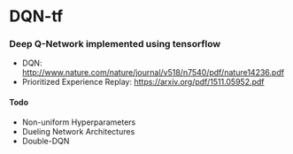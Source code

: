 # DQN-tf


### Deep Q-Network implemented using tensorflow
- DQN: http://www.nature.com/nature/journal/v518/n7540/pdf/nature14236.pdf
- Prioritized Experience Replay: https://arxiv.org/pdf/1511.05952.pdf

#### Todo
- Non-uniform Hyperparameters
- Dueling Network Architectures
- Double-DQN

